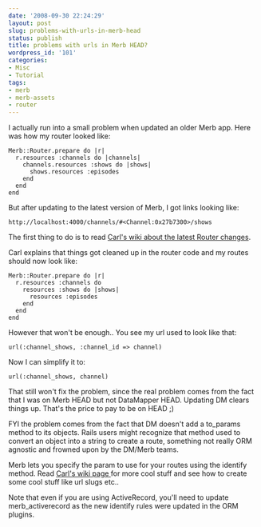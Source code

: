 ```yaml
---
date: '2008-09-30 22:24:29'
layout: post
slug: problems-with-urls-in-merb-head
status: publish
title: problems with urls in Merb HEAD?
wordpress_id: '101'
categories:
- Misc
- Tutorial
tags:
- merb
- merb-assets
- router
---
```


I actually run into a small problem when updated an older Merb app. Here was how my router looked like:

    
    Merb::Router.prepare do |r|
      r.resources :channels do |channels|
        channels.resources :shows do |shows|
          shows.resources :episodes
        end
      end
    end


But after updating to the latest version of Merb, I got links looking like:

    
    http://localhost:4000/channels/#<Channel:0x27b7300>/shows


The first thing to do is to read [Carl's wiki about the latest Router changes](http://github.com/carllerche/merb-core-enterprise-edition/wikis/whats-new-with-the-router).

Carl explains that things got cleaned up in the router code and my routes should now look like:

    
    Merb::Router.prepare do |r|
      r.resources :channels do
        resources :shows do |shows|
          resources :episodes
        end
      end
    end


However that won't be enough..  You see my url used to look like that:

    
    url(:channel_shows, :channel_id => channel)


Now I can simplify it to:

    
    url(:channel_shows, channel)


That still won't fix the problem, since the real problem comes from the fact that I was on Merb HEAD but not DataMapper HEAD. Updating DM clears things up. That's the price to pay to be on HEAD ;)

FYI the problem comes from the fact that DM doesn't add a to_params method to its objects. Rails users might recognize that method used to convert an object into a string to create a route, something not really ORM agnostic and frowned upon by the DM/Merb teams.

Merb lets you specify the param to use for your routes using the identify method. Read [Carl's wiki page ](http://github.com/carllerche/merb-core-enterprise-edition/wikis/whats-new-with-the-router)for more cool stuff and see how to create some cool stuff like url slugs etc..

Note that even if you are using ActiveRecord, you'll need to update merb_activerecord as the new identify rules were updated in the ORM plugins.
